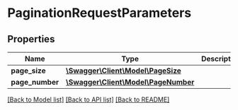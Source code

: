 # PaginationRequestParameters

## Properties
Name | Type | Description | Notes
------------ | ------------- | ------------- | -------------
**page_size** | [**\Swagger\Client\Model\PageSize**](PageSize.md) |  | [optional] 
**page_number** | [**\Swagger\Client\Model\PageNumber**](PageNumber.md) |  | [optional] 

[[Back to Model list]](../README.md#documentation-for-models) [[Back to API list]](../README.md#documentation-for-api-endpoints) [[Back to README]](../README.md)


